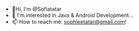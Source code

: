 - 👋Hi, I'm @Sofiatatar
- 👀 I'm interested in Java & Android Development...
- 📫 How to reach me: sophieetatar@gmail.com!

<!---
Sofiatatar/Sofiatatar is a ✨ special ✨ repository because its `README.md` (this file) appears on your GitHub profile.
You can click the Preview link to take a look at your changes.
--->
